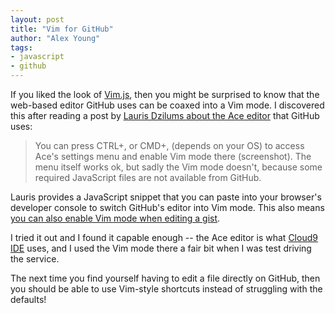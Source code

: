 ```yaml
---
layout: post
title: "Vim for GitHub"
author: "Alex Young"
tags: 
- javascript
- github
---
```


If you liked the look of [Vim.js](http://usevim.com/2013/12/13/vimjs/), then you might be surprised to know that the web-based editor GitHub uses can be coaxed into a Vim mode.  I discovered this after reading a post by [Lauris Dzilums about the Ace editor](http://lauris.h-s.io/2013/12/13/github-vim-editor/) that GitHub uses:

> You can press CTRL+, or CMD+, (depends on your OS) to access Ace's settings menu and enable Vim mode there (screenshot). The menu itself works ok, but sadly the Vim mode doesn't, because some required JavaScript files are not available from GitHub.

Lauris provides a JavaScript snippet that you can paste into your browser's developer console to switch GitHub's editor into Vim mode.  This also means [you can also enable Vim mode when editing a gist](https://groups.google.com/forum/#!msg/ace-discuss/MItU-g3Qxjc/o_EeehjM9MYJ).

I tried it out and I found it capable enough -- the Ace editor is what [Cloud9 IDE](https://c9.io/) uses, and I used the Vim mode there a fair bit when I was test driving the service.

The next time you find yourself having to edit a file directly on GitHub, then you should be able to use Vim-style shortcuts instead of struggling with the defaults!
